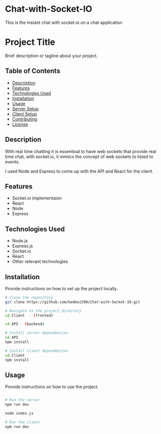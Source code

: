 # Chat-with-Socket-IO

This is the instant chat with socket.io on a chat application

# Project Title

Brief description or tagline about your project.

## Table of Contents

- [Description](#description)
- [Features](#features)
- [Technologies Used](#technologies-used)
- [Installation](#installation)
- [Usage](#usage)
- [Server Setup](#server-setup)
- [Client Setup](#client-setup)
- [Contributing](#contributing)
- [License](#license)

## Description

With real time chatting it is essentioal to have web sockets that provide real time chat, with socket.io, it mimics the concept of web sockets to listed to events.

I used Node and Express to come up with the API and React for the client.

## Features

- Socket.io implementaion
- React
- Node
- Express

## Technologies Used

- Node.js
- Express.js
- Socket.io
- React
- Other relevant technologies

## Installation

Provide instructions on how to set up the project locally.

```bash
# Clone the repository
git clone https://github.com/kemboi590/Chat-with-Socket-IO.git

# Navigate to the project directory
cd Client  - (fronted)

cd API - (backend)

# Install server dependencies
cd API
npm install

# Install client dependencies
cd Client
npm install

```

## Usage

Provide instructions on how to use the project.

```bash

# Run the server
npm run dev

node index.js

# Run the client
npm run dev


```	


